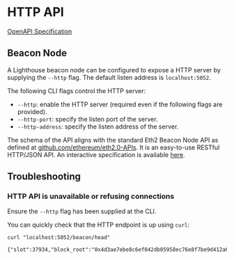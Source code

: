 # HTTP API

[OpenAPI Specification](https://ethereum.github.io/beacon-APIs/)

## Beacon Node

A Lighthouse beacon node can be configured to expose a HTTP server by supplying the `--http` flag. The default listen address is `localhost:5052`.

The following CLI flags control the HTTP server:

- `--http`: enable the HTTP server (required even if the following flags are
	provided).
- `--http-port`: specify the listen port of the server.
- `--http-address`: specify the listen address of the server.

The schema of the API aligns with the standard Eth2 Beacon Node API as defined
at [github.com/ethereum/eth2.0-APIs](https://github.com/ethereum/eth2.0-APIs).
It is an easy-to-use RESTful HTTP/JSON API.  An interactive specification is
available [here](https://ethereum.github.io/beacon-APIs/).

## Troubleshooting

### HTTP API is unavailable or refusing connections

Ensure the `--http` flag has been supplied at the CLI.

You can quickly check that the HTTP endpoint is up using `curl`:

```
curl "localhost:5052/beacon/head"

{"slot":37934,"block_root":"0x4d3ae7ebe8c6ef042db05958ec76e8f7be9d412a67a0defa6420a677249afdc7","state_root":"0x1c86b13ffc70a41e410eccce20d33f1fe59d148585ea27c2afb4060f75fe6be2","finalized_slot":37856,"finalized_block_root":"0xbdae152b62acef1e5c332697567d2b89e358628790b8273729096da670b23e86","justified_slot":37888,"justified_block_root":"0x01c2f516a407d8fdda23cad4ed4381e4ab8913d638f935a2fe9bd00d6ced5ec4","previous_justified_slot":37856,"previous_justified_block_root":"0xbdae152b62acef1e5c332697567d2b89e358628790b8273729096da670b23e86"}
```
